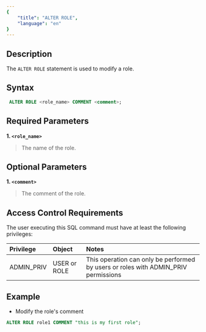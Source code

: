 ```yaml
---
{
    "title": "ALTER ROLE",
    "language": "en"
}
---
```


## Description

The `ALTER ROLE` statement is used to modify a role.

## Syntax 

```sql
 ALTER ROLE <role_name> COMMENT <comment>;
```

## Required Parameters

**1. `<role_name>`**

> The name of the role. 

## Optional Parameters

**1. `<comment>`**

> The comment of the role.

## Access Control Requirements

The user executing this SQL command must have at least the following privileges:

| Privilege     | Object    | Notes |
|:--------------|:----------|:------|
| ADMIN_PRIV    | USER or ROLE    | This operation can only be performed by users or roles with ADMIN_PRIV permissions  |

## Example

- Modify the role's comment

```sql
ALTER ROLE role1 COMMENT "this is my first role";
```
